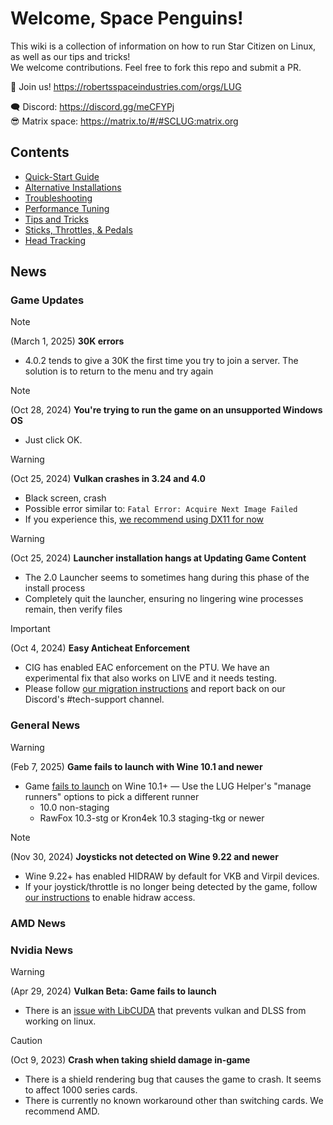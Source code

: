 # Welcome, Space Penguins!

This wiki is a collection of information on how to run Star Citizen on Linux, as well as our tips and tricks!  
We welcome contributions. Feel free to fork this repo and submit a PR.  

🐧 Join us! https://robertsspaceindustries.com/orgs/LUG  

🗨 Discord: https://discord.gg/meCFYPj  
😎 Matrix space: https://matrix.to/#/#SCLUG:matrix.org  

## Contents
* [Quick-Start Guide](Quick-Start-Guide)
* [Alternative Installations](Alternative-Installations)
* [Troubleshooting](Troubleshooting)
* [Performance Tuning](Performance-Tuning)
* [Tips and Tricks](Tips-and-Tricks)
* [Sticks, Throttles, & Pedals](Sticks,-Throttles,-&-Pedals)
* [Head Tracking](Head-Tracking)

## News

### Game Updates
> [!note]
> (March 1, 2025) **30K errors**
> - 4.0.2 tends to give a 30K the first time you try to join a server. The solution is to return to the menu and try again

> [!note]
> (Oct 28, 2024) **You're trying to run the game on an unsupported Windows OS**
> - Just click OK.

> [!warning]
> (Oct 25, 2024) **Vulkan crashes in 3.24 and 4.0**
> - Black screen, crash
> - Possible error similar to: `Fatal Error: Acquire Next Image Failed`
> - If you experience this, [we recommend using DX11 for now](https://github.com/starcitizen-lug/knowledge-base/wiki/Troubleshooting#crash-or-black-screen-while-using-vulkan-beta-renderer)

> [!warning]
> (Oct 25, 2024) **Launcher installation hangs at Updating Game Content**
> - The 2.0 Launcher seems to sometimes hang during this phase of the install process
> - Completely quit the launcher, ensuring no lingering wine processes remain, then verify files

> [!important]
> (Oct 4, 2024) **Easy Anticheat Enforcement**
> 
> - CIG has enabled EAC enforcement on the PTU. We have an experimental fix that also works on LIVE and it needs testing.
> - Please follow [our migration instructions](Tips-and-Tricks#easy-anti-cheat) and report back on our Discord's #tech-support channel.


### General News

> [!warning]
> (Feb 7, 2025) **Game fails to launch with Wine 10.1 and newer**
> - Game [fails to launch](https://bugs.winehq.org/show_bug.cgi?id=57830) on Wine 10.1+ — Use the LUG Helper's "manage runners" options to pick a different runner
>   - 10.0 non-staging
>   - RawFox 10.3-stg or Kron4ek 10.3 staging-tkg or newer

> [!note]
> (Nov 30, 2024) **Joysticks not detected on Wine 9.22 and newer**
> 
> - Wine 9.22+ has enabled HIDRAW by default for VKB and Virpil devices.
> - If your joystick/throttle is no longer being detected by the game, follow [our instructions](Sticks,-Throttles,-&-Pedals#some-of-your-joysticks-disappear--arent-recognized-in-the-game) to enable hidraw access.

### AMD News


### Nvidia News
> [!warning]
> (Apr 29, 2024) **Vulkan Beta: Game fails to launch**
> - There is an [issue with LibCUDA](https://github.com/jp7677/dxvk-nvapi/issues/174#issuecomment-2227462795) that prevents vulkan and DLSS from working on linux.

> [!caution]
> (Oct 9, 2023) **Crash when taking shield damage in-game**
> - There is a shield rendering bug that causes the game to crash. It seems to affect 1000 series cards.
> - There is currently no known workaround other than switching cards. We recommend AMD.
